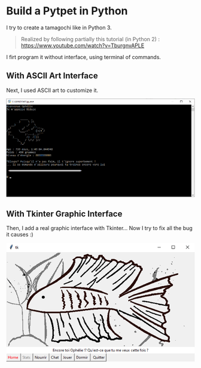 # Build a Pytpet in Python
I try to create a tamagochi like in Python 3. 

> Realized by following partially this tutorial (in Python 2) : https://www.youtube.com/watch?v=TburgnvAPLE

I firt program it without interface, using terminal of commands.



With ASCII Art Interface
---------------
Next, I used ASCII art to customize it.

<img src="https://github.com/Lezakh/build_a_pet_in_python/blob/Ascii_art_interface/bidule%20ascii.bmp" width="640">



With Tkinter Graphic Interface
---------------

Then, I add a real graphic interface with Tkinter... Now I try to fix all the bug it causes :)

![alt text](https://raw.githubusercontent.com/Lezakh/build_a_pet_in_python/Tkinter_Graphic_interface/Bidule_window.bmp)

